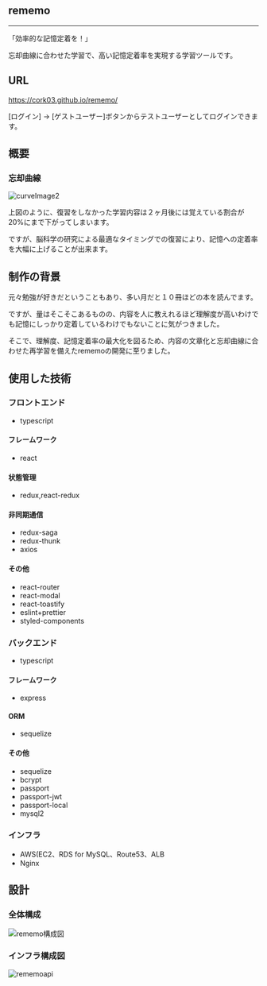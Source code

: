 ## rememo

---
「効率的な記憶定着を！」

忘却曲線に合わせた学習で、高い記憶定着率を実現する学習ツールです。

## URL
https://cork03.github.io/rememo/

[ログイン] -> [ゲストユーザー]ボタンからテストユーザーとしてログインできます。

## 概要

### 忘却曲線

![curveImage2](https://user-images.githubusercontent.com/64002008/104856425-eee4db00-5955-11eb-9202-614668458c69.jpg)

上図のように、復習をしなかった学習内容は２ヶ月後には覚えている割合が20%にまで下がってしまいます。

ですが、脳科学の研究による最適なタイミングでの復習により、記憶への定着率を大幅に上げることが出来ます。

## 制作の背景
元々勉強が好きだということもあり、多い月だと１０冊ほどの本を読んでます。

ですが、量はそこそこあるものの、内容を人に教えれるほど理解度が高いわけでも記憶にしっかり定着しているわけでもないことに気がつきました。

そこで、理解度、記憶定着率の最大化を図るため、内容の文章化と忘却曲線に合わせた再学習を備えたrememoの開発に至りました。

## 使用した技術

### フロントエンド
- typescript
#### フレームワーク
- react

#### 状態管理
- redux,react-redux
#### 非同期通信
- redux-saga 
- redux-thunk
- axios

#### その他
- react-router
- react-modal
- react-toastify
- eslint+prettier
- styled-components

### バックエンド
- typescript
#### フレームワーク
- express
#### ORM
- sequelize
#### その他
- sequelize
- bcrypt
- passport
- passport-jwt
- passport-local
- mysql2


### インフラ

- AWS(EC2、RDS for MySQL、Route53、ALB
- Nginx

## 設計

### 全体構成

![rememo構成図](https://user-images.githubusercontent.com/64002008/104777928-df338e00-57bf-11eb-9f1b-06078b1c7979.png)

### インフラ構成図

![rememoapi](https://user-images.githubusercontent.com/64002008/104776738-e0fc5200-57bd-11eb-9c32-e73d573be076.png)
